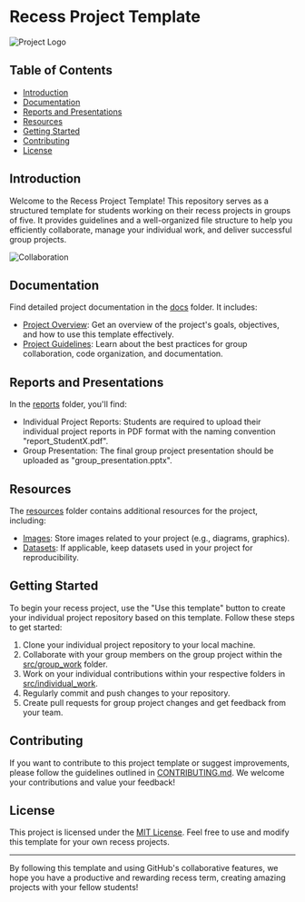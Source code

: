 # Recess Project Template

![Project Logo](./resources/images/project_logo.png)

## Table of Contents
- [Introduction](#introduction)
- [Documentation](#documentation)
- [Reports and Presentations](#reports-and-presentations)
- [Resources](#resources)
- [Getting Started](#getting-started)
- [Contributing](#contributing)
- [License](#license)

## Introduction
Welcome to the Recess Project Template! This repository serves as a structured template for students working on their recess projects in groups of five. It provides guidelines and a well-organized file structure to help you efficiently collaborate, manage your individual work, and deliver successful group projects.

![Collaboration](./resources/images/collaboration.jpg)

## Documentation
Find detailed project documentation in the [docs](./docs) folder. It includes:
- [Project Overview](./docs/README.md): Get an overview of the project's goals, objectives, and how to use this template effectively.
- [Project Guidelines](./docs/project_guidelines.md): Learn about the best practices for group collaboration, code organization, and documentation.

## Reports and Presentations
In the [reports](./reports) folder, you'll find:
- Individual Project Reports: Students are required to upload their individual project reports in PDF format with the naming convention "report_StudentX.pdf".
- Group Presentation: The final group project presentation should be uploaded as "group_presentation.pptx".

## Resources
The [resources](./resources) folder contains additional resources for the project, including:
- [Images](./resources/images): Store images related to your project (e.g., diagrams, graphics).
- [Datasets](./resources/datasets): If applicable, keep datasets used in your project for reproducibility.

## Getting Started
To begin your recess project, use the "Use this template" button to create your individual project repository based on this template. Follow these steps to get started:

1. Clone your individual project repository to your local machine.
2. Collaborate with your group members on the group project within the [src/group_work](./src/group_work) folder.
3. Work on your individual contributions within your respective folders in [src/individual_work](./src/individual_work).
4. Regularly commit and push changes to your repository.
5. Create pull requests for group project changes and get feedback from your team.

## Contributing
If you want to contribute to this project template or suggest improvements, please follow the guidelines outlined in [CONTRIBUTING.md](./CONTRIBUTING.md). We welcome your contributions and value your feedback!

## License
This project is licensed under the [MIT License](./LICENSE). Feel free to use and modify this template for your own recess projects.

---

By following this template and using GitHub's collaborative features, we hope you have a productive and rewarding recess term, creating amazing projects with your fellow students!
